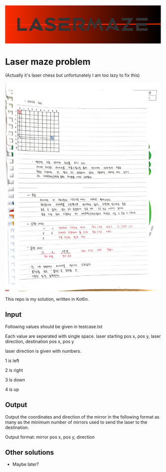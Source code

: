 ![logo](https://github.com/GiftShower/laserMaze/blob/master/image/lasermaze.png)

# Laser maze problem

(Actually it's laser chess but unfortunately I am too lazy to fix this)

![prb](https://github.com/GiftShower/laserMaze/blob/master/image/problem.jpg)

This repo is my solution, written in Kotlin.

## Input

Following values should be given in testcase.txt

Each value are seperated with single space.
laser starting pos x, pos y, laser direction, destination pos x, pos y

laser direction is given with numbers.

1 is left

2 is right

3 is down

4 is up


## Output

Output the coordinates and direction of the mirror
in the following format as many as the minimum number of mirrors
used to send the laser to the destination.

Output format: mirror pos x, pos y, direction

## Other solutions

- Maybe later?

